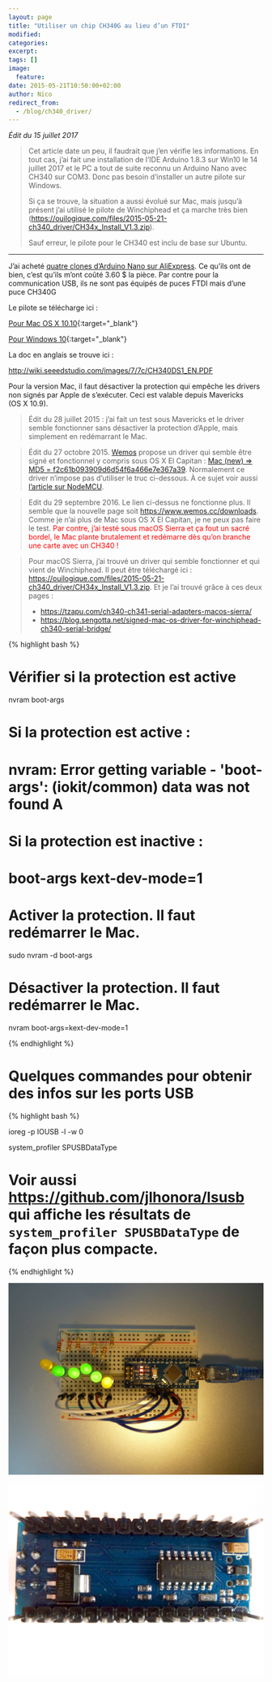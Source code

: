 ```yaml
---
layout: page
title: "Utiliser un chip CH340G au lieu d’un FTDI"
modified:
categories:
excerpt:
tags: []
image:
  feature:
date: 2015-05-21T10:50:00+02:00
author: Nico
redirect_from:
  - /blog/ch340_driver/
---
```



*Édit du 15 juillet 2017*

> Cet article date un peu, il faudrait que j’en vérifie les informations. En tout cas, j’ai fait une installation de l’IDE Arduino 1.8.3 sur Win10 le 14 juillet 2017 et le PC a tout de suite reconnu un Arduino Nano avec CH340 sur COM3. Donc pas besoin d’installer un autre pilote sur Windows.
>
> Si ça se trouve, la situation a aussi évolué sur Mac, mais jusqu’à présent j’ai utilisé le pilote de Winchiphead et ça marche très bien (<https://ouilogique.com/files/2015-05-21-ch340_driver/CH34x_Install_V1.3.zip>).
>
> Sauf erreur, le pilote pour le CH340 est inclu de base sur Ubuntu.

---


J’ai acheté [quatre clones d’Arduino Nano sur AliExpress](http://s.click.aliexpress.com/e/aY3Jamyr3). Ce qu’ils ont de bien, c’est qu’ils m’ont coûté 3.60 $ la pièce. Par contre pour la communication USB, ils ne sont pas équipés de puces FTDI mais d’une puce CH340G

Le pilote se télécharge ici :

<!--
<a href="http://www.wch.cn/download/CH341SER_MAC_ZIP.html"
target="_blank">http://www.wch.cn/download/CH341SER_MAC_ZIP.html</a>
-->

[Pour Mac OS X 10.10](http://www.wch.cn/download/CH341SER_MAC_ZIP.html){:target="_blank"}

[Pour Windows 10](http://www.wch.cn/download/CH341SER_EXE.html){:target="_blank"}

La doc en anglais se trouve ici :

<http://wiki.seeedstudio.com/images/7/7c/CH340DS1_EN.PDF>

Pour la version Mac, il faut désactiver la protection qui empêche les drivers non signés par Apple de s’exécuter. Ceci est valable depuis Mavericks (OS X 10.9).

> Édit du 28 juillet 2015 : j’ai fait un test sous Mavericks et le driver semble fonctionner sans désactiver la protection d’Apple, mais simplement en redémarrant le Mac.

> Édit du 27 octobre 2015. [Wemos](http://www.wemos.cc/) propose un driver qui semble être signé et fonctionnel y compris sous OS X El Capitan : [Mac (new) ⇒ MD5 = f2c61b093909d6d54f6a466e7e367a39](http://www.wemos.cc/wiki/uploads/Tutorial/ch341ser_mac_new.zip). Normalement ce driver n’impose pas d’utiliser le truc ci-dessous. À ce sujet voir aussi [l’article sur NodeMCU](/NodeMCU_esp8266/).

> Edit du 29 septembre 2016. Le lien ci-dessus ne fonctionne plus. Il semble que la nouvelle page soit <https://www.wemos.cc/downloads>. Comme je n’ai plus de Mac sous OS X El Capitan, je ne peux pas faire le test. <span style="color:red">Par contre, j’ai testé sous macOS Sierra et ça fout un sacré bordel, le Mac plante brutalement et redémarre dès qu’on branche une carte avec un CH340 !</span>

> Pour macOS Sierra, j’ai trouvé un driver qui semble fonctionner et qui vient de Winchiphead. Il peut être téléchargé ici : <https://ouilogique.com/files/2015-05-21-ch340_driver/CH34x_Install_V1.3.zip>.
> Et je l’ai trouvé grâce à ces deux pages :
> - <https://tzapu.com/ch340-ch341-serial-adapters-macos-sierra/>
> - <https://blog.sengotta.net/signed-mac-os-driver-for-winchiphead-ch340-serial-bridge/>




{% highlight bash %}

# Vérifier si la protection est active
nvram boot-args
# Si la protection est active :
# nvram: Error getting variable - 'boot-args': (iokit/common) data was not found A
# Si la protection est inactive :
# boot-args	kext-dev-mode=1

# Activer la protection. Il faut redémarrer le Mac.
sudo nvram -d boot-args

# Désactiver la protection. Il faut redémarrer le Mac.
nvram boot-args=kext-dev-mode=1

{% endhighlight %}



# Quelques commandes pour obtenir des infos sur les ports USB

{% highlight bash %}

ioreg -p IOUSB -l -w 0

system_profiler SPUSBDataType

# Voir aussi https://github.com/jlhonora/lsusb qui affiche les résultats de `system_profiler SPUSBDataType` de façon plus compacte.

{% endhighlight %}







![](/images/2015-05-21-ch340_driver/CH430G_001.jpg)

![](/images/2015-05-21-ch340_driver/CH430G_002.jpg)

